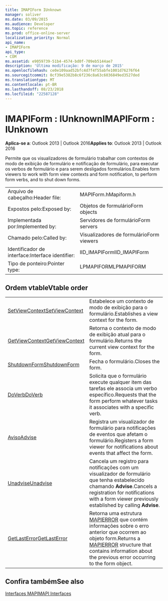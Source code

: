 ```yaml
---
title: IMAPIForm IUnknown
manager: soliver
ms.date: 03/09/2015
ms.audience: Developer
ms.topic: reference
ms.prod: office-online-server
localization_priority: Normal
api_name:
- IMAPIForm
api_type:
- COM
ms.assetid: e9059739-51b4-4574-bd0f-709eb5144ae7
description: 'Última modificação: 9 de março de 2015'
ms.openlocfilehash: ce0e109aad52bfc4d7f4f55abfe1001d76276f64
ms.sourcegitcommit: 0cf39e5382b8c6f236c8a63c6036849ed3527ded
ms.translationtype: MT
ms.contentlocale: pt-BR
ms.lasthandoff: 08/23/2018
ms.locfileid: "22587128"
---
```

# <a name="imapiform--iunknown"></a><span data-ttu-id="a3f94-103">IMAPIForm : IUnknown</span><span class="sxs-lookup"><span data-stu-id="a3f94-103">IMAPIForm : IUnknown</span></span>

  
  
<span data-ttu-id="a3f94-104">**Aplica-se a**: Outlook 2013 | Outlook 2016</span><span class="sxs-lookup"><span data-stu-id="a3f94-104">**Applies to**: Outlook 2013 | Outlook 2016</span></span> 
  
<span data-ttu-id="a3f94-105">Permite que os visualizadores de formulário trabalhar com contextos de modo de exibição de formulário e notificação de formulário, para executar os verbos de formulário e para serem desligados formulários.</span><span class="sxs-lookup"><span data-stu-id="a3f94-105">Enables form viewers to work with form view contexts and form notification, to perform form verbs, and to shut down forms.</span></span>
  
|||
|:-----|:-----|
|<span data-ttu-id="a3f94-106">Arquivo de cabeçalho:</span><span class="sxs-lookup"><span data-stu-id="a3f94-106">Header file:</span></span>  <br/> |<span data-ttu-id="a3f94-107">MAPIForm.h</span><span class="sxs-lookup"><span data-stu-id="a3f94-107">Mapiform.h</span></span>  <br/> |
|<span data-ttu-id="a3f94-108">Expostos pelo:</span><span class="sxs-lookup"><span data-stu-id="a3f94-108">Exposed by:</span></span>  <br/> |<span data-ttu-id="a3f94-109">Objetos de formulário</span><span class="sxs-lookup"><span data-stu-id="a3f94-109">Form objects</span></span>  <br/> |
|<span data-ttu-id="a3f94-110">Implementada por:</span><span class="sxs-lookup"><span data-stu-id="a3f94-110">Implemented by:</span></span>  <br/> |<span data-ttu-id="a3f94-111">Servidores de formulário</span><span class="sxs-lookup"><span data-stu-id="a3f94-111">Form servers</span></span>  <br/> |
|<span data-ttu-id="a3f94-112">Chamado pelo:</span><span class="sxs-lookup"><span data-stu-id="a3f94-112">Called by:</span></span>  <br/> |<span data-ttu-id="a3f94-113">Visualizadores de formulário</span><span class="sxs-lookup"><span data-stu-id="a3f94-113">Form viewers</span></span>  <br/> |
|<span data-ttu-id="a3f94-114">Identificador de interface:</span><span class="sxs-lookup"><span data-stu-id="a3f94-114">Interface identifier:</span></span>  <br/> |<span data-ttu-id="a3f94-115">IID_IMAPIForm</span><span class="sxs-lookup"><span data-stu-id="a3f94-115">IID_IMAPIForm</span></span>  <br/> |
|<span data-ttu-id="a3f94-116">Tipo de ponteiro:</span><span class="sxs-lookup"><span data-stu-id="a3f94-116">Pointer type:</span></span>  <br/> |<span data-ttu-id="a3f94-117">LPMAPIFORM</span><span class="sxs-lookup"><span data-stu-id="a3f94-117">LPMAPIFORM</span></span>  <br/> |
   
## <a name="vtable-order"></a><span data-ttu-id="a3f94-118">Ordem vtable</span><span class="sxs-lookup"><span data-stu-id="a3f94-118">Vtable order</span></span>

|||
|:-----|:-----|
|[<span data-ttu-id="a3f94-119">SetViewContext</span><span class="sxs-lookup"><span data-stu-id="a3f94-119">SetViewContext</span></span>](imapiform-setviewcontext.md) <br/> |<span data-ttu-id="a3f94-120">Estabelece um contexto de modo de exibição para o formulário.</span><span class="sxs-lookup"><span data-stu-id="a3f94-120">Establishes a view context for the form.</span></span>  <br/> |
|[<span data-ttu-id="a3f94-121">GetViewContext</span><span class="sxs-lookup"><span data-stu-id="a3f94-121">GetViewContext</span></span>](imapiform-getviewcontext.md) <br/> |<span data-ttu-id="a3f94-122">Retorna o contexto de modo de exibição atual para o formulário.</span><span class="sxs-lookup"><span data-stu-id="a3f94-122">Returns the current view context for the form.</span></span>  <br/> |
|[<span data-ttu-id="a3f94-123">ShutdownForm</span><span class="sxs-lookup"><span data-stu-id="a3f94-123">ShutdownForm</span></span>](imapiform-shutdownform.md) <br/> |<span data-ttu-id="a3f94-124">Fecha o formulário.</span><span class="sxs-lookup"><span data-stu-id="a3f94-124">Closes the form.</span></span>  <br/> |
|[<span data-ttu-id="a3f94-125">DoVerb</span><span class="sxs-lookup"><span data-stu-id="a3f94-125">DoVerb</span></span>](imapiform-doverb.md) <br/> |<span data-ttu-id="a3f94-126">Solicita que o formulário execute qualquer item das tarefas ele associa um verbo específico.</span><span class="sxs-lookup"><span data-stu-id="a3f94-126">Requests that the form perform whatever tasks it associates with a specific verb.</span></span>  <br/> |
|[<span data-ttu-id="a3f94-127">Aviso</span><span class="sxs-lookup"><span data-stu-id="a3f94-127">Advise</span></span>](imapiform-advise.md) <br/> |<span data-ttu-id="a3f94-128">Registra um visualizador de formulário para notificações de eventos que afetam o formulário.</span><span class="sxs-lookup"><span data-stu-id="a3f94-128">Registers a form viewer for notifications about events that affect the form.</span></span>  <br/> |
|[<span data-ttu-id="a3f94-129">Unadvise</span><span class="sxs-lookup"><span data-stu-id="a3f94-129">Unadvise</span></span>](imapiform-unadvise.md) <br/> |<span data-ttu-id="a3f94-130">Cancela um registro para notificações com um visualizador de formulário que tenha estabelecido chamando **Advise**.</span><span class="sxs-lookup"><span data-stu-id="a3f94-130">Cancels a registration for notifications with a form viewer previously established by calling **Advise**.</span></span>  <br/> |
|[<span data-ttu-id="a3f94-131">GetLastError</span><span class="sxs-lookup"><span data-stu-id="a3f94-131">GetLastError</span></span>](imapiform-getlasterror.md) <br/> |<span data-ttu-id="a3f94-132">Retorna uma estrutura [MAPIERROR](mapierror.md) que contém informações sobre o erro anterior que ocorrem ao objeto form.</span><span class="sxs-lookup"><span data-stu-id="a3f94-132">Returns a [MAPIERROR](mapierror.md) structure that contains information about the previous error occurring to the form object.</span></span>  <br/> |
   
## <a name="see-also"></a><span data-ttu-id="a3f94-133">Confira também</span><span class="sxs-lookup"><span data-stu-id="a3f94-133">See also</span></span>



[<span data-ttu-id="a3f94-134">Interfaces MAPI</span><span class="sxs-lookup"><span data-stu-id="a3f94-134">MAPI Interfaces</span></span>](mapi-interfaces.md)

